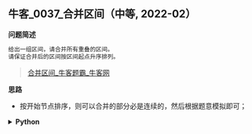 ## 牛客_0037_合并区间（中等, 2022-02）
<!--info
tags: [排序]
source: 牛客
level: 中等
number: '0037'
name: 合并区间
companies: []
-->

<summary><b>问题简述</b></summary>

```txt
给出一组区间，请合并所有重叠的区间。
请保证合并后的区间按区间起点升序排列。
```
> [合并区间_牛客题霸_牛客网](https://www.nowcoder.com/practice/69f4e5b7ad284a478777cb2a17fb5e6a)

<!-- 
<details><summary><b>详细描述</b></summary>

```txt
```

</details>
-->


<!-- <div align="center"><img src="../../../_assets/xxx.png" height="300" /></div> -->

<summary><b>思路</b></summary>

- 按开始节点排序，则可以合并的部分必是连续的，然后根据题意模拟即可；

<details><summary><b>Python</b></summary>

```python
# class Interval:
#     def __init__(self, a=0, b=0):
#         self.start = a
#         self.end = b
#
# 代码中的类名、方法名、参数名已经指定，请勿修改，直接返回方法规定的值即可
# 
# @param intervals Interval类一维数组 
# @return Interval类一维数组
#
class Solution:
    def merge(self , intervals: List[Interval]) -> List[Interval]:
        # write code here
        if not intervals: return []
        
        a = sorted(intervals, key=lambda x: (x.start, x.end))
        ret = [a[0]]
        for it in a[1:]:
            pre = ret[-1]
            if it.start > pre.end:
                ret.append(it)
            else:
                pre.end = max(pre.end, it.end)
        
        return ret
```

</details>


